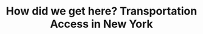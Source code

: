 ---
layout: docset-gallery
title: How did we get here? Transportation Access in New York
weight: 1
featured: elizabeth-cisco.jpg
featuredAlt: Mrs. Elizabeth Cisco is a Black woman seated in an ornate chair and wearing a formal full-length dress
draft: false
cards:
- title: Elizabeth Cisco Resisting Segregation in Queens
  img: elizabeth-cisco.jpg
  alt: Mrs. Elizabeth Cisco is a Black woman seated in an ornate chair and wearing a formal full-length dress
  text: Black parents, including Elizabeth Cisco and her husband Samuel Cisco, resisted the policy of school segregation. Their actions helped change New York state law.
  btn:
    text: View primary sources
    url: /topics/black-latina-women/cisco-resisting-segregation
---
